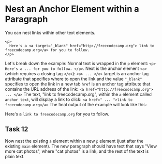 # Nest an Anchor Element within a Paragraph

You can nest links within other text elements.

```
<p>
  Here's a <a target="_blank" href="http://freecodecamp.org"> link to freecodecamp.org</a> for you to follow.
</p>
```

Let's break down the example: Normal text is wrapped in the `p` element:
`<p> Here's a ... for you to follow. </p>`. Next is the anchor element `<a>` (which requires a closing tag `</a>`):
`<a> ... </a>` target is an anchor tag attribute that specifies where to open the link and the value `"_blank"` specifies to open the link in a new tab `href` is an anchor tag attribute that contains the URL address of the link:
`<a href="http://freecodecamp.org"> ... </a>` The text, "link to freecodecamp.org", within the `a` element called `anchor text`, will display a link to click:
`<a href=" ... ">link to freecodecamp.org</a>` The final output of the example will look like this:

Here's a `link to freecodecamp.org` for you to follow.

## Task 12

Now nest the existing `a` element within a new `p` element (just after the existing `main` element). The new paragraph should have text that says "View more cat photos", where "cat photos" is a link, and the rest of the text is plain text.

